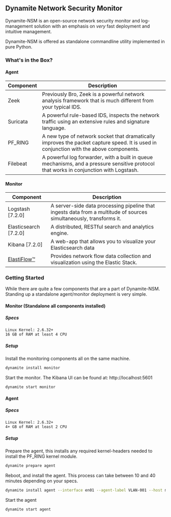 ## Dynamite Network Security Monitor

Dynamite-NSM is an open-source network security monitor and log-management solution with an emphasis on *very* fast deployment 
and intuitive management. 

Dynamite-NSM is offered as standalone commandline utility implemented in pure Python.

### What's in the Box?

#### Agent
| Component   | Description                                                                                                                                       |
|-------------|---------------------------------------------------------------------------------------------------------------------------------------------------|
| Zeek        | Previously Bro, Zeek is a powerful network analysis framework that is much different from your typical IDS.                                       |
| Suricata    | A powerful rule-based IDS, inspects the network traffic using an extensive rules and signature language.                                          |
| PF_RING     | A new type of network socket that dramatically improves the packet capture speed. It is used in conjunction with the above components.            |
| Filebeat    | A powerful log forwarder, with a built in queue mechanisms, and a pressure sensitive protocol that works in conjunction with Logstash. |


#### Monitor

| Component                                              | Description                                                                                                         |
|--------------------------------------------------------|---------------------------------------------------------------------------------------------------------------------|
| Logstash [7.2.0]                                       | A server-side data processing pipeline that ingests data from a multitude of sources simultaneously, transforms it. |
| Elasticsearch [7.2.0]                                  | A distributed, RESTful search and analytics engine.                                                            |
| Kibana [7.2.0]                                         | A web-app that allows you to visualize your Elasticsearch data                                                      |
| [ElastiFlow™](https://github.com/robcowart/elastiflow) | Provides network flow data collection and visualization using the Elastic Stack.                                    |


### Getting Started

While there are quite a few components that are a part of Dynamite-NSM. Standing up a standalone agent/monitor deployment is very simple.

#### Monitor (Standalone all components installed)

##### Specs
```
Linux Kernel: 2.6.32+
16 GB of RAM at least 4 CPU
```
##### Setup

Install the monitoring components all on the same machine.
```bash
dynamite install monitor
```

Start the monitor. The Kibana UI can be found at: http://localhost:5601
```bash
dynamite start monitor
```

#### Agent

##### Specs
```
Linux Kernel: 2.6.32+
4+ GB of RAM at least 2 CPU
```

##### Setup
Prepare the agent, this installs any required kernel-headers needed to install the PF_RING kernel module. 

```bash
dynamite prepare agent
```

Reboot, and install the agent. This process can take between 10 and 40 minutes depending on your specs.

```bash
dynamite install agent --interface en01 --agent-label VLAN-001 --host my-monitor-host-or-ip.local --port 5044
```

Start the agent
```bash
dynamite start agent
```